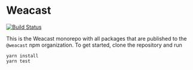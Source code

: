 # Weacast

[![Build Status](https://app.travis-ci.com/weacast/weacast.svg?branch=master)](https://app.travis-ci.com/weacast/weacast)

This is the Weacast monorepo with all packages that are published to the `@weacast` npm organization. To get started, clone the repository and run

```
yarn install
yarn test
```

